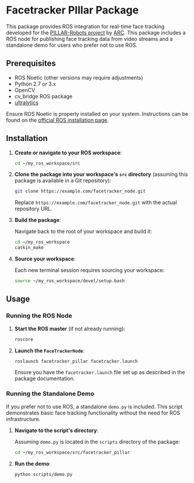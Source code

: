 # Facetracker PIllar Package

This package provides ROS integration for real-time face tracking developed for the [PILLAR-Robots project](https://pillar-robots.eu) by [ARC](https://www.athenarc.gr). This package includes a ROS node for publishing face tracking data from video streams and a standalone demo for users who prefer not to use ROS.

## Prerequisites

- ROS Noetic (other versions may require adjustments)
- Python 2.7 or 3.x
- OpenCV
- cv_bridge ROS package
- [ultralytics](https://github.com/ultralytics/ultralytics)

Ensure ROS Noetic is properly installed on your system. Instructions can be found on the [official ROS installation page](http://wiki.ros.org/noetic/Installation).

## Installation

1. **Create or navigate to your ROS workspace**:

    ```bash
    cd ~/my_ros_workspace/src
    ```

2. **Clone the package into your workspace's `src` directory** (assuming this package is available in a Git repository):

    ```bash
    git clone https://example.com/facetracker_node.git
    ```

    Replace `https://example.com/facetracker_node.git` with the actual repository URL.

3. **Build the package**:

    Navigate back to the root of your workspace and build it:

    ```bash
    cd ~/my_ros_workspace
    catkin_make
    ```

4. **Source your workspace**:

    Each new terminal session requires sourcing your workspace:

    ```bash
    source ~/my_ros_workspace/devel/setup.bash
    ```

## Usage

### Running the ROS Node

1. **Start the ROS master** (if not already running):

    ```bash
    roscore
    ```

2. **Launch the `FaceTrackerNode`**:

    ```bash
    roslaunch facetracker_pillar facetracker.launch
    ```

    Ensure you have the `facetracker.launch` file set up as described in the package documentation.

### Running the Standalone Demo

If you prefer not to use ROS, a standalone `demo.py` is included. This script demonstrates basic face tracking functionality without the need for ROS infrastructure.

1. **Navigate to the script's directory**:

    Assuming `demo.py` is located in the `scripts` directory of the package:

    ```bash
    cd ~/my_ros_workspace/src/facetracker_pillar
    ```

2. **Run the demo**:

    ```bash
    python scripts/demo.py
    ```

